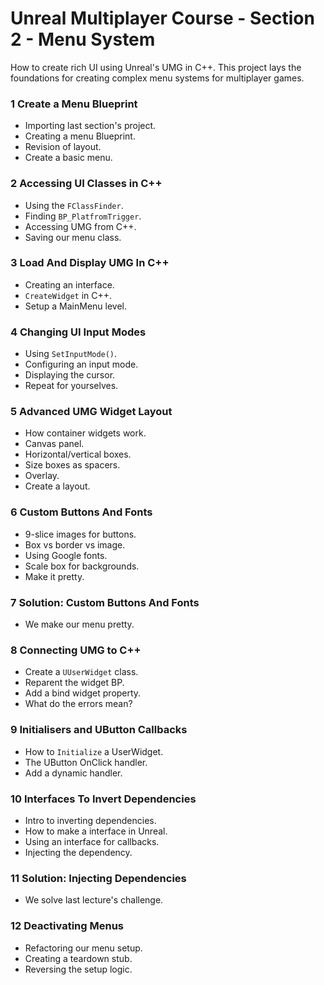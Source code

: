 # Unreal Multiplayer Course - Section 2 - Menu System

How to create rich UI using Unreal's UMG in C++. This project lays the foundations for creating complex menu systems for multiplayer games. 

### 1 Create a Menu Blueprint ###

+ Importing last section's project.
+ Creating a menu Blueprint.
+ Revision of layout.
+ Create a basic menu.

### 2 Accessing UI Classes in C++ ###

+ Using the `FClassFinder`.
+ Finding `BP_PlatfromTrigger`.
+ Accessing UMG from C++.
+ Saving our menu class.

### 3 Load And Display UMG In C++ ###

+ Creating an interface.
+ `CreateWidget` in C++.
+ Setup a MainMenu level.

### 4 Changing UI Input Modes ###

+ Using `SetInputMode()`.
+ Configuring an input mode.
+ Displaying the cursor.
+ Repeat for yourselves.

### 5 Advanced UMG Widget Layout ###

+ How container widgets work.
+ Canvas panel.
+ Horizontal/vertical boxes.
+ Size boxes as spacers.
+ Overlay. 
+ Create a layout.

### 6 Custom Buttons And Fonts ###

+ 9-slice images for buttons.
+ Box vs border vs image.
+ Using Google fonts.
+ Scale box for backgrounds.
+ Make it pretty.

### 7 Solution: Custom Buttons And Fonts ###

+ We make our menu pretty.

### 8 Connecting UMG to C++ ###

+ Create a `UUserWidget` class.
+ Reparent the widget BP.
+ Add a bind widget property.
+ What do the errors mean?

### 9 Initialisers and UButton Callbacks ###

+ How to `Initialize` a UserWidget.
+ The UButton OnClick handler.
+ Add a dynamic handler.

### 10 Interfaces To Invert Dependencies ###

+ Intro to inverting dependencies.
+ How to make a interface in Unreal.
+ Using an interface for callbacks.
+ Injecting the dependency.

### 11 Solution: Injecting Dependencies ###

+ We solve last lecture's challenge.

### 12 Deactivating Menus ###

+ Refactoring our menu setup.
+ Creating a teardown stub.
+ Reversing the setup logic.